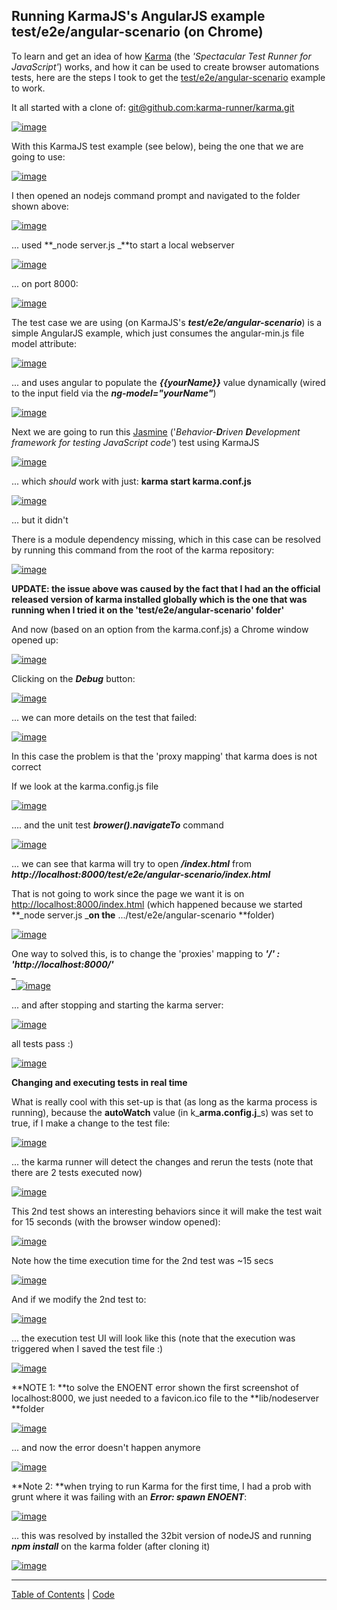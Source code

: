 ##  Running KarmaJS's AngularJS example test/e2e/angular-scenario (on Chrome) 

To learn and get an idea of how [Karma](http://karma-runner.github.io/0.8/index.html) (the _'Spectacular Test Runner for JavaScript'_) works, and how it can be used to create browser automations tests, here are the steps I took to get the [test/e2e/angular-scenario](https://github.com/karma-runner/karma/tree/master/test/e2e/angular-scenario) example to work.

It all started with a clone of: [git@github.com:karma-runner/karma.git](mailto:git@github.com:karma-runner/karma.git)  
  
[![image](images/image_thumb1.png)](http://lh6.ggpht.com/-Su0zh4YfFKQ/Ub8MwggUbUI/AAAAAAAAN-w/wdpY1GnT1Mo/s1600-h/image%25255B2%25255D.png)

With this KarmaJS test example (see below), being the one that we are going to use:

[![image](images/image_thumb_25255B1_25255D1.png)](http://lh5.ggpht.com/-CpJ4aM01XIk/Ub8MyM192yI/AAAAAAAAN_A/gjXbkFMGGuM/s1600-h/image%25255B5%25255D.png)

I then opened an nodejs command prompt and navigated to the folder shown above:

[![image](images/image_thumb_25255B2_25255D1.png)](http://lh5.ggpht.com/--sFgDmhkGqc/Ub8Mzv7j1mI/AAAAAAAAN_Q/HJSFWoiZBjI/s1600-h/image%25255B8%25255D.png)

... used **_node server.js _**to start a local webserver

[![image](images/image_thumb_25255B3_25255D1.png)](http://lh6.ggpht.com/-DzTU1R-VIBo/Ub8M1TxNFmI/AAAAAAAAN_g/Se4kHQ1sHzA/s1600-h/image%25255B11%25255D.png)

... on port 8000:

[![image](images/image_thumb_25255B4_25255D1.png)](http://lh3.ggpht.com/-0hhEE4RZqLE/Ub8M3C_PfkI/AAAAAAAAN_w/H4qlQw3okT8/s1600-h/image%25255B14%25255D.png)

The test case we are using (on KarmaJS's **_test/e2e/angular-scenario_**) is a simple AngularJS example, which just consumes the angular-min.js file model attribute:

[![image](images/image_thumb_25255B11_25255D.png)](http://lh6.ggpht.com/-Ox_6hAM76wk/Ub8M5GKWoeI/AAAAAAAAOAA/UJIhBdEqsu4/s1600-h/image%25255B29%25255D.png)

... and uses angular to populate the **_{{yourName}}_** value dynamically (wired to the input field via the **_ng-model="yourName"_**)

[![image](images/image_thumb_25255B10_25255D1.png)](http://lh5.ggpht.com/-BAz-d5U_tTI/Ub8M6t_LKdI/AAAAAAAAOAQ/EsRFbeeY_TU/s1600-h/image%25255B28%25255D.png)

Next we are going to run this [Jasmine](http://pivotal.github.io/jasmine/) ('_Behavior-**D**riven **D**evelopment framework for testing JavaScript code'_) test using KarmaJS

[![image](images/image_thumb_25255B13_25255D.png)](http://lh5.ggpht.com/-XYKofQfHiw0/Ub8M8re3XBI/AAAAAAAAOAg/jZeMTmiqFdk/s1600-h/image%25255B35%25255D.png)

... which _should_ work with just: **karma start karma.conf.js**  

[![image](images/image_thumb_25255B12_25255D.png)](http://lh4.ggpht.com/-NXG2elPLdYQ/Ub8M-qumTXI/AAAAAAAAOAw/eS9ba0TN6Hs/s1600-h/image%25255B32%25255D.png)

... but it didn't

There is a module dependency missing, which in this case can be resolved by running this command from the root of the karma repository:

[![image](images/image_thumb_25255B14_25255D.png)](http://lh4.ggpht.com/-l0rpvw2OZuM/Ub8NAufq0NI/AAAAAAAAOBA/c1F1ltaZcLs/s1600-h/image%25255B38%25255D.png)

__UPDATE: the issue above was caused by the fact that I had an the official released version of karma installed globally which is the one that was running when I tried it on the 'test/e2e/angular-scenario' folder'__

And now (based on an option from the karma.conf.js) a Chrome window opened up:

[![image](images/image_thumb_25255B17_25255D1.png)](http://lh5.ggpht.com/-yUvFhlpBFtk/Ub8NC1XyQhI/AAAAAAAAOBQ/0MrOqpoKo_Q/s1600-h/image%25255B47%25255D.png)

Clicking on the **_Debug_** button:

[![image](images/image_thumb_25255B18_25255D1.png)](http://lh5.ggpht.com/-OgRKksx-X_U/Ub8NEWxM2zI/AAAAAAAAOBg/ga_XmdUtmFc/s1600-h/image%25255B50%25255D.png)

... we can more details on the test that failed:

[![image](images/image_thumb_25255B19_25255D.png)](http://lh3.ggpht.com/-qRulQPjwhjQ/Ub8NGJjzE7I/AAAAAAAAOBw/Himm3X0Zq4w/s1600-h/image%25255B53%25255D.png)

In this case the problem is that the 'proxy mapping' that karma does is not correct

If we look at the karma.config.js file

[![image](images/image_thumb_25255B20_25255D1.png)](http://lh4.ggpht.com/-PU_L5SrCqSs/Ub8NH5UF3QI/AAAAAAAAOCA/AdZ81gW_Vgo/s1600-h/image%25255B56%25255D.png)

.... and the unit test **_brower().navigateTo_** command

[![image](images/image_thumb_25255B21_25255D1.png)](http://lh6.ggpht.com/-G2EZ8QC2CoI/Ub8NK45_WDI/AAAAAAAAOCQ/xDlefWvR7-U/s1600-h/image%25255B59%25255D.png)

... we can see that karma will try to open **_/index.html_** from _**http://localhost:8000/test/e2e/angular-scenario/index.html**_

That is not going to work since the page we want it is on [http://localhost:8000/index.html](http://localhost:8000/index.html) (which happened because we started **_node server.js _**on the** .../test/e2e/angular-scenario **folder)

[![image](images/image_thumb_25255B22_25255D1.png)](http://lh4.ggpht.com/-5EyFv12Jiuk/Ub8NNRQHogI/AAAAAAAAOCg/xfgBZsXJCWw/s1600-h/image%25255B62%25255D.png)

One way to solved this, is to change the 'proxies' mapping to **_'/' : 'http://localhost:8000/'_**  
**_  
_**[![image](images/image_thumb_25255B23_25255D1.png)](http://lh3.ggpht.com/-82nTLnUjM9k/Ub8NO7ZQ5eI/AAAAAAAAOCw/QqEpcTCbbgA/s1600-h/image%25255B65%25255D.png)

... and after stopping and starting the karma server:

[![image](images/image_thumb_25255B24_25255D.png)](http://lh6.ggpht.com/-ZC62qBcvW24/Ub8NQRX993I/AAAAAAAAODA/M1J_9bEH7CM/s1600-h/image%25255B68%25255D.png)

all tests pass :)

[![image](images/image_thumb_25255B25_25255D1.png)](http://lh6.ggpht.com/-8-fsEC2rI6M/Ub8NR3qXnqI/AAAAAAAAODQ/yimGbonZqnk/s1600-h/image%25255B71%25255D.png)   

**Changing and executing tests in real time**  

What is really cool with this set-up is that (as long as the karma process is running), because the **autoWatch** value (in k_**arma.config.j**_s) was set to true, if I make a change to the test file:

[![image](images/image_thumb_25255B26_25255D.png)](http://lh4.ggpht.com/-FXo-OsOejKk/Ub8NUKfMyPI/AAAAAAAAODg/5hHFD8UcU0w/s1600-h/image%25255B74%25255D.png)

... the karma runner will detect the changes and rerun the tests (note that there are 2 tests executed now)

[![image](images/image_thumb_25255B27_25255D1.png)](http://lh4.ggpht.com/-MJOGXw9-0Zw/Ub8NWPXgYGI/AAAAAAAAODw/z0WZYZ9djRk/s1600-h/image%25255B77%25255D.png)

This 2nd test shows an interesting behaviors since it will make the test wait for 15 seconds (with the browser window opened):

[![image](images/image_thumb_25255B28_25255D.png)](http://lh5.ggpht.com/-xG6KcdbXRbQ/Ub8NYLxBbkI/AAAAAAAAOEA/zeNx7EkMnpg/s1600-h/image%25255B80%25255D.png) 

Note how the time execution time for the 2nd test was ~15 secs

[![image](images/image_thumb_25255B29_25255D.png)](http://lh6.ggpht.com/-F4B1f47KAAE/Ub8NbircN3I/AAAAAAAAOEQ/IIl9uEton6U/s1600-h/image%25255B83%25255D.png)

And if we modify the 2nd test to:

[![image](images/image_thumb_25255B31_25255D.png)](http://lh3.ggpht.com/-gkDEc4WGDes/Ub8NdrPhFtI/AAAAAAAAOEg/PFtlSMVfgSI/s1600-h/image%25255B89%25255D.png)

... the execution test UI will look like this (note that the execution was triggered when I saved the test file :)

[![image](images/image_thumb_25255B30_25255D.png)](http://lh4.ggpht.com/-x4k0MDozSsM/Ub8NfUa7O4I/AAAAAAAAOEw/HuXUH2ZSw68/s1600-h/image%25255B86%25255D.png)

**NOTE 1: **to solve the ENOENT error shown the first screenshot of localhost:8000, we just needed to a favicon.ico file to the **lib/nodeserver **folder

[![image](images/image_thumb_25255B6_25255D1.png)](http://lh4.ggpht.com/-uVb20k9Os0g/Ub8NhXGHylI/AAAAAAAAOFA/CNolCGRIws0/s1600-h/image%25255B20%25255D.png)

... and now the error doesn't happen anymore

[![image](images/image_thumb_25255B5_25255D1.png)](http://lh4.ggpht.com/-E_LS0fXHFAk/Ub8NjF5cXTI/AAAAAAAAOFU/1K08_x-gmYc/s1600-h/image%25255B17%25255D.png)   

**Note 2: **when trying to run Karma for the first time, I had a prob with grunt where it was failing with an **_Error: spawn ENOENT_**:

[![image](images/image_thumb_25255B33_25255D.png)](http://lh5.ggpht.com/-u5XxRHPIw_k/Ub8Nk2hG9CI/AAAAAAAAOFk/XNqHwo61gNM/s1600-h/image%25255B95%25255D.png)

... this was resolved by installed the 32bit version of nodeJS and running **_npm install_** on the karma folder (after cloning it)

[![image](images/image_thumb_25255B32_25255D.png)](http://lh5.ggpht.com/-54uYSEboBII/Ub8Nmnsv3gI/AAAAAAAAOF0/xNXP8s-JjB4/s1600-h/image%25255B92%25255D.png)






- - - - 
[Table of Contents](../Table_of_contents.md) | [Code](../Code)